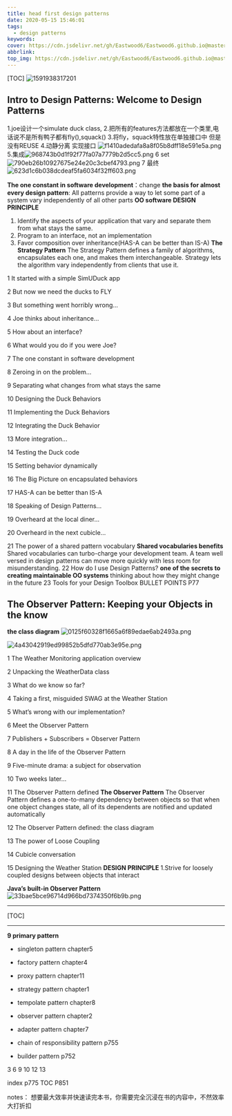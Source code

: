 ```yaml
---
title: head first design patterns
date: 2020-05-15 15:46:01
tags:
  - design patterns
keywords:
cover: https://cdn.jsdelivr.net/gh/Eastwood6/Eastwood6.github.io@master/img/https.jpg
abbrlink:
top_img: https://cdn.jsdelivr.net/gh/Eastwood6/Eastwood6.github.io@master/img/TB10Vh7SpXXXXbZaFXXXXXXXXXX-2880-1080.jpgm
---
```


[TOC]
![1591938317201](pic/Image.png)

## Intro to Design Patterns: Welcome to Design Patterns
1.joe设计一个simulate duck class,
2.把所有的features方法都放在一个类里,电话说不是所有鸭子都有fly(),squack()
3.将fly，squack特性放在单独接口中 但是没有REUSE
4.动静分离 实现接口   ![f1410adedafa8a8f05b8dff18e591e5a.png](pic/Image1.png)
5.集成![968743b0d1f92f77fa07a7779b2d5cc5.png](pic/Image2.png)
6 set ![790eb26b10927675e24e20c3cbef4793.png](pic/Image3.png)
7 最终![623d1c6b038dcdeaf5fa6034f32ff603.png](pic/Image4.png)

**The one constant in software development**：change
**the basis for almost every design pattern**:
All patterns provide a way to let some part of a system vary independently of all other parts
**OO software DESIGN PRINCIPLE**

1. Identify the aspects of your application that vary and separate them from what stays the same.
2. Program to an interface, not an implementation
3. Favor composition over inheritance(HAS-A can be better than IS-A)
**The Strategy Pattern**
The Strategy Pattern defines a family of algorithms, encapsulates each one, and makes them interchangeable. Strategy lets the algorithm vary independently from clients that use it.

1 It started with a simple SimUDuck app

2 But now we need the ducks to FLY

3 But something went horribly wrong...

4 Joe thinks about inheritance...

5 How about an interface?

6 What would you do if you were Joe?

7 The one constant in software development

8 Zeroing in on the problem...

9 Separating what changes from what stays the same

10 Designing the Duck Behaviors

11 Implementing the Duck Behaviors

12 Integrating the Duck Behavior

13 More integration...

14 Testing the Duck code

15 Setting behavior dynamically

16 The Big Picture on encapsulated behaviors

17 HAS-A can be better than IS-A

18 Speaking of Design Patterns...

19 Overheard at the local diner...

20 Overheard in the next cubicle...

21 The power of a shared pattern vocabulary
**Shared vocabularies benefits**
Shared vocabularies can turbo-charge your development team. A team well versed in design patterns can move more quickly with less room for misunderstanding.
22 How do I use Design Patterns?
**one of the secrets to creating maintainable OO systems**
thinking about how they might change in the future
23 Tools for your Design Toolbox
BULLET POINTS P77

## The Observer Pattern: Keeping your Objects in the know

**the class diagram**
![0125f60328f1665a6f89edae6ab2493a.png](pic/Image5.png)

![4a43042919ed99852b5dfd770ab3e95e.png](pic/Image6.png)


1 The Weather Monitoring application overview

2 Unpacking the WeatherData class

3 What do we know so far?

4 Taking a first, misguided SWAG at the Weather Station

5 What’s wrong with our implementation?

6 Meet the Observer Pattern

7 Publishers + Subscribers = Observer Pattern

8 A day in the life of the Observer Pattern

9 Five-minute drama: a subject for observation

10 Two weeks later...

11 The Observer Pattern defined
**The Observer Pattern**
The Observer Pattern defines a one-to-many dependency between objects so that when one object changes state, all of its dependents are notified and updated automatically

12 The Observer Pattern defined: the class diagram

13 The power of Loose Coupling

14 Cubicle conversation

15 Designing the Weather Station
**DESIGN PRINCIPLE**
1.Strive for loosely coupled designs between objects that interact

**Java’s built-in Observer Pattern**
![33bae5bce96714d966bd7374350f6b9b.png](pic/Image7.png)

****
[TOC]
****

**9 primary pattern**

- singleton pattern   chapter5

- factory pattern  chapter4 

- proxy pattern  chapter11

- strategy pattern  chapter1

- tempolate pattern  chapter8 

- observer pattern  chapter2

- adapter pattern  chapter7

- chain of responsibility pattern     p755

- builder pattern                        p752

3 6 9 10 12 13

index p775
TOC P851

notes：
想要最大效率并快速读完本书，你需要完全沉浸在书的内容中，不然效率大打折扣

